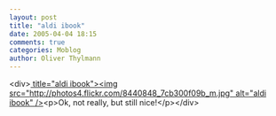 ```yaml
---
layout: post
title: "aldi ibook"
date: 2005-04-04 18:15
comments: true
categories: Moblog
author: Oliver Thylmann
---
```



&lt;div&gt;[ title=&quot;aldi ibook&quot;&gt;&lt;img src=&quot;http://photos4.flickr.com/8440848_7cb300f09b_m.jpg&quot; alt=&quot;aldi ibook&quot; /&gt;](http://www.flickr.com/photos/oliver/8440848/)&lt;p&gt;Ok, not really, but still nice!&lt;/p&gt;&lt;/div&gt;


